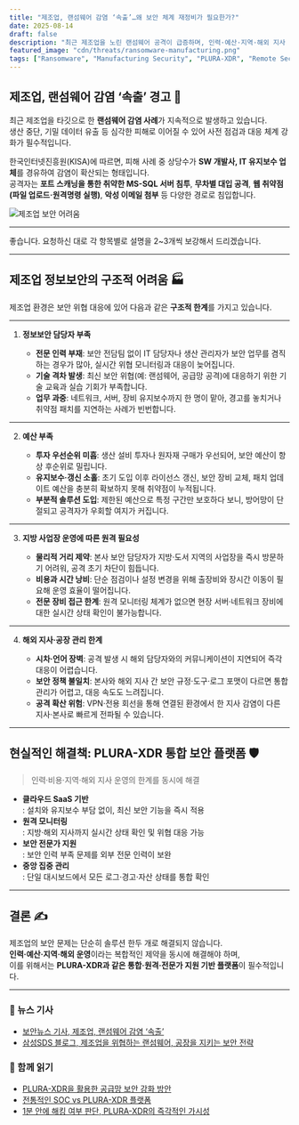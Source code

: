 ```yaml
---
title: "제조업, 랜섬웨어 감염 ‘속출’…왜 보안 체계 재정비가 필요한가?"
date: 2025-08-14
draft: false
description: "최근 제조업을 노린 랜섬웨어 공격이 급증하며, 인력·예산·지역·해외 지사 운영 등 구조적 문제로 인해 대응이 어려운 상황입니다. PLURA-XDR과 같은 통합 보안 플랫폼을 통한 현실적 해결책을 제시합니다."
featured_image: "cdn/threats/ransomware-manufacturing.png"
tags: ["Ransomware", "Manufacturing Security", "PLURA-XDR", "Remote Security", "Global Branch Security"]
---
```


## 제조업, 랜섬웨어 감염 ‘속출’ 경고 🚨

최근 제조업을 타깃으로 한 **랜섬웨어 감염 사례**가 지속적으로 발생하고 있습니다.  
생산 중단, 기밀 데이터 유출 등 심각한 피해로 이어질 수 있어 사전 점검과 대응 체계 강화가 필수적입니다.

한국인터넷진흥원(KISA)에 따르면, 피해 사례 중 상당수가 **SW 개발사, IT 유지보수 업체**를 경유하여 감염이 확산되는 형태입니다.  
공격자는 **포트 스캐닝을 통한 취약한 MS-SQL 서버 침투**, **무차별 대입 공격**, **웹 취약점(파일 업로드·원격명령 실행)**, **악성 이메일 첨부** 등 다양한 경로로 침입합니다.

![제조업 보안 어려움](https://blog.plura.io/cdn/threats/ransomware-manufacturing.png)

---

좋습니다. 요청하신 대로 각 항목별로 설명을 2\~3개씩 보강해서 드리겠습니다.

---

## 제조업 정보보안의 구조적 어려움 🏭

제조업 환경은 보안 위협 대응에 있어 다음과 같은 **구조적 한계**를 가지고 있습니다.

---

1. **정보보안 담당자 부족**

   * **전문 인력 부재**: 보안 전담팀 없이 IT 담당자나 생산 관리자가 보안 업무를 겸직하는 경우가 많아, 실시간 위협 모니터링과 대응이 늦어집니다.
   * **기술 격차 발생**: 최신 보안 위협(예: 랜섬웨어, 공급망 공격)에 대응하기 위한 기술 교육과 실습 기회가 부족합니다.
   * **업무 과중**: 네트워크, 서버, 장비 유지보수까지 한 명이 맡아, 경고를 놓치거나 취약점 패치를 지연하는 사례가 빈번합니다.

---

2. **예산 부족**

   * **투자 우선순위 미흡**: 생산 설비 투자나 원자재 구매가 우선되어, 보안 예산이 항상 후순위로 밀립니다.
   * **유지보수·갱신 소홀**: 초기 도입 이후 라이선스 갱신, 보안 장비 교체, 패치 업데이트 예산을 충분히 확보하지 못해 취약점이 누적됩니다.
   * **부분적 솔루션 도입**: 제한된 예산으로 특정 구간만 보호하다 보니, 방어망이 단절되고 공격자가 우회할 여지가 커집니다.

---

3. **지방 사업장 운영에 따른 원격 필요성**

   * **물리적 거리 제약**: 본사 보안 담당자가 지방·도서 지역의 사업장을 즉시 방문하기 어려워, 공격 초기 차단이 힘듭니다.
   * **비용과 시간 낭비**: 단순 점검이나 설정 변경을 위해 출장비와 장시간 이동이 필요해 운영 효율이 떨어집니다.
   * **전문 장비 접근 한계**: 원격 모니터링 체계가 없으면 현장 서버·네트워크 장비에 대한 실시간 상태 확인이 불가능합니다.

---

4. **해외 지사·공장 관리 한계**

   * **시차·언어 장벽**: 공격 발생 시 해외 담당자와의 커뮤니케이션이 지연되어 즉각 대응이 어렵습니다.
   * **보안 정책 불일치**: 본사와 해외 지사 간 보안 규정·도구·로그 포맷이 다르면 통합 관리가 어렵고, 대응 속도도 느려집니다.
   * **공격 확산 위험**: VPN·전용 회선을 통해 연결된 환경에서 한 지사 감염이 다른 지사·본사로 빠르게 전파될 수 있습니다.

---

## 현실적인 해결책: **PLURA-XDR** 통합 보안 플랫폼 🛡️

> 인력·비용·지역·해외 지사 운영의 한계를 동시에 해결

- **클라우드 SaaS 기반**  
  : 설치와 유지보수 부담 없이, 최신 보안 기능을 즉시 적용  
- **원격 모니터링**  
  : 지방·해외 지사까지 실시간 상태 확인 및 위협 대응 가능  
- **보안 전문가 지원**  
  : 보안 인력 부족 문제를 외부 전문 인력이 보완  
- **중앙 집중 관리**  
  : 단일 대시보드에서 모든 로그·경고·자산 상태를 통합 확인

---

## 결론 ✍️

제조업의 보안 문제는 단순히 솔루션 한두 개로 해결되지 않습니다.  
**인력·예산·지역·해외 운영**이라는 복합적인 제약을 동시에 해결해야 하며,  
이를 위해서는 **PLURA-XDR과 같은 통합·원격·전문가 지원 기반 플랫폼**이 필수적입니다.

---

### 📖 뉴스 기사
- [보안뉴스 기사, 제조업, 랜섬웨어 감염 ‘속출’](https://www.boannews.com/media/view.asp?idx=136275)  
- [삼성SDS 블로그, 제조업을 위협하는 랜섬웨어, 공장을 지키는 보안 전략](https://www.samsungsds.com/kr/insights/ransomware-in-manufacturing.html)  

### 📌 함께 읽기
- [PLURA-XDR을 활용한 공급망 보안 강화 방안](https://blog.plura.io/ko/column/campaign_supplychain_security/)
- [전통적인 SOC vs PLURA-XDR 플랫폼](https://blog.plura.io/ko/column/traditional_soc_vs_plura_xdr/)
- [1분 안에 해킹 여부 판단, PLURA-XDR의 즉각적인 가시성](https://blog.plura.io/ko/respond/1-minute-detection/)
